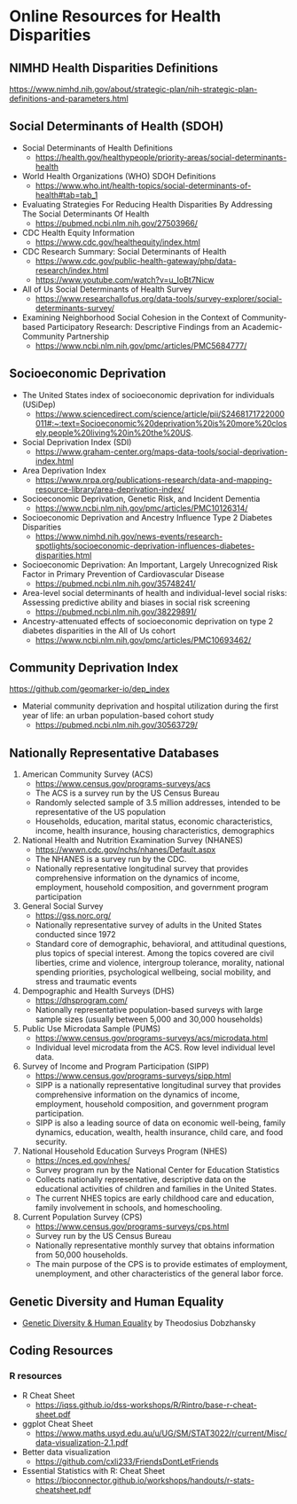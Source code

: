 # Online Resources for Health Disparities

## NIMHD Health Disparities Definitions
https://www.nimhd.nih.gov/about/strategic-plan/nih-strategic-plan-definitions-and-parameters.html

## Social Determinants of Health (SDOH)
- Social Determinants of Health Definitions
   - https://health.gov/healthypeople/priority-areas/social-determinants-health
- World Health Organizations (WHO) SDOH Definitions
   - https://www.who.int/health-topics/social-determinants-of-health#tab=tab_1
- Evaluating Strategies For Reducing Health Disparities By Addressing The Social Determinants Of Health
   - https://pubmed.ncbi.nlm.nih.gov/27503966/
- CDC Health Equity Information
   - https://www.cdc.gov/healthequity/index.html
- CDC Research Summary: Social Determinants of Health
   - https://www.cdc.gov/public-health-gateway/php/data-research/index.html
   - https://www.youtube.com/watch?v=u_IoBt7Nicw
- All of Us Social Determinants of Health Survey
   - https://www.researchallofus.org/data-tools/survey-explorer/social-determinants-survey/
- Examining Neighborhood Social Cohesion in the Context of Community-based Participatory Research: Descriptive Findings from an Academic-Community Partnership
   - https://www.ncbi.nlm.nih.gov/pmc/articles/PMC5684777/

## Socioeconomic Deprivation
- The United States index of socioeconomic deprivation for individuals (USiDep)
   - https://www.sciencedirect.com/science/article/pii/S2468171722000011#:~:text=Socioeconomic%20deprivation%20is%20more%20closely,people%20living%20in%20the%20US.
- Social Deprivation Index (SDI)
   - https://www.graham-center.org/maps-data-tools/social-deprivation-index.html
- Area Deprivation Index
   - https://www.nrpa.org/publications-research/data-and-mapping-resource-library/area-deprivation-index/
- Socioeconomic Deprivation, Genetic Risk, and Incident Dementia
   - https://www.ncbi.nlm.nih.gov/pmc/articles/PMC10126314/
- Socioeconomic Deprivation and Ancestry Influence Type 2 Diabetes Disparities
   - https://www.nimhd.nih.gov/news-events/research-spotlights/socioeconomic-deprivation-influences-diabetes-disparities.html
- Socioeconomic Deprivation: An Important, Largely Unrecognized Risk Factor in Primary Prevention of Cardiovascular Disease
   - https://pubmed.ncbi.nlm.nih.gov/35748241/
- Area-level social determinants of health and individual-level social risks: Assessing predictive ability and biases in social risk screening
   - https://pubmed.ncbi.nlm.nih.gov/38229891/
- Ancestry-attenuated effects of socioeconomic deprivation on type 2 diabetes disparities in the All of Us cohort
   - https://www.ncbi.nlm.nih.gov/pmc/articles/PMC10693462/

## Community Deprivation Index
https://github.com/geomarker-io/dep_index
- Material community deprivation and hospital utilization during the first year of life: an urban population-based cohort study
   - https://pubmed.ncbi.nlm.nih.gov/30563729/

## Nationally Representative Databases
1. American Community Survey (ACS)
   - https://www.census.gov/programs-surveys/acs
   - The ACS is a survey run by the US Census Bureau
   - Randomly selected sample of 3.5 million addresses, intended to be representative of the US population
   - Households, education, marital status, economic characteristics, income, health insurance, housing characteristics, demographics
2. National Health and Nutrition Examination Survey (NHANES)
   - https://wwwn.cdc.gov/nchs/nhanes/Default.aspx
   - The NHANES is a survey run by the CDC.
   - Nationally representative longitudinal survey that provides comprehensive information on the dynamics of income, employment, household composition, and government program participation
3. General Social Survey
   - https://gss.norc.org/
   - Nationally representative survey of adults in the United States conducted since 1972
   - Standard core of demographic, behavioral, and attitudinal questions, plus topics of special interest. Among the topics covered are civil liberties, crime and violence, intergroup tolerance, morality, national spending priorities, psychological wellbeing, social mobility, and stress and traumatic events
4. Dempographic and Health Surveys (DHS)
   - https://dhsprogram.com/
   -  Nationally representative population-based surveys with large sample sizes (usually between 5,000 and 30,000 households)
5. Public Use Microdata Sample (PUMS)
   - https://www.census.gov/programs-surveys/acs/microdata.html
   - Individual level microdata from the ACS. Row level individual level data.
6. Survey of Income and Program Participation (SIPP)
   - https://www.census.gov/programs-surveys/sipp.html
   - SIPP is a nationally representative longitudinal survey that provides comprehensive information on the dynamics of income, employment, household composition, and government program participation.
   - SIPP is also a leading source of data on economic well-being, family dynamics, education, wealth, health insurance, child care, and food security.
7. National Household Education Surveys Program (NHES)
   - https://nces.ed.gov/nhes/
   - Survey program run by the National Center for Education Statistics
   - Collects nationally representative, descriptive data on the educational activities of children and families in the United States.
   - The current NHES topics are early childhood care and education, family involvement in schools, and homeschooling.
8. Current Population Survey (CPS)
   - https://www.census.gov/programs-surveys/cps.html
   - Survey run by the US Census Bureau
   - Nationally representative monthly survey that obtains information from 50,000 households.
   - The main purpose of the CPS is to provide estimates of employment, unemployment, and other characteristics of the general labor force.

## Genetic Diversity and Human Equality
- [Genetic Diversity & Human Equality](https://ftp.ncbi.nlm.nih.gov/pub/marino/teaching/Georgiatech/2024/1973-dobzhansky-geneticdiversityandhumanequality.pdf) by Theodosius Dobzhansky
  
## Coding Resources
### R resources
- R Cheat Sheet
   - https://iqss.github.io/dss-workshops/R/Rintro/base-r-cheat-sheet.pdf
- ggplot Cheat Sheet
   - https://www.maths.usyd.edu.au/u/UG/SM/STAT3022/r/current/Misc/data-visualization-2.1.pdf
- Better data visualization
  - https://github.com/cxli233/FriendsDontLetFriends
- Essential Statistics with R: Cheat Sheet
   - https://bioconnector.github.io/workshops/handouts/r-stats-cheatsheet.pdf
